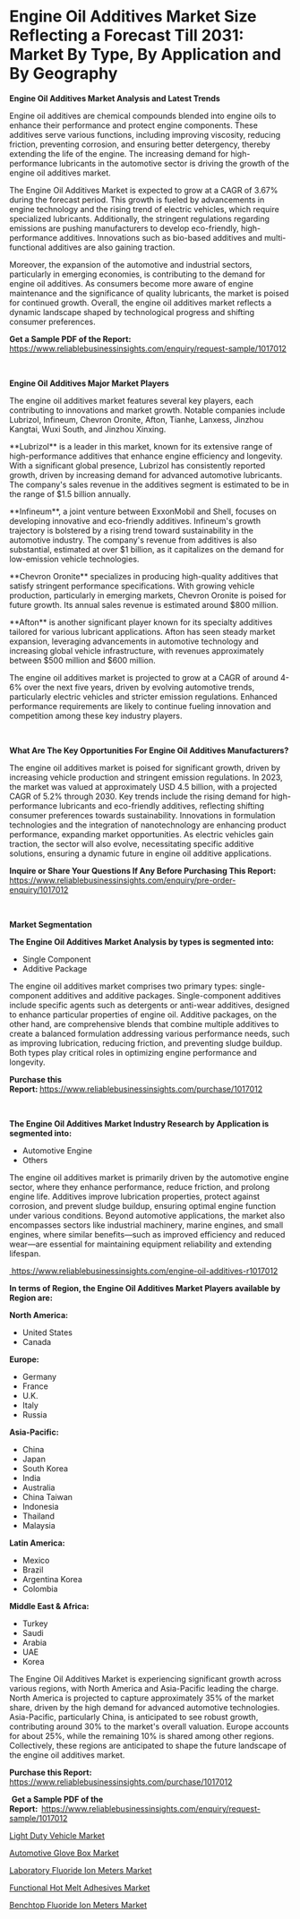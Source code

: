 <p><h1>Engine Oil Additives Market Size Reflecting a Forecast Till 2031: Market By Type, By Application and By Geography</h1></p><p><strong>Engine Oil Additives Market Analysis and Latest Trends</strong></p>
<p><p>Engine oil additives are chemical compounds blended into engine oils to enhance their performance and protect engine components. These additives serve various functions, including improving viscosity, reducing friction, preventing corrosion, and ensuring better detergency, thereby extending the life of the engine. The increasing demand for high-performance lubricants in the automotive sector is driving the growth of the engine oil additives market.</p><p>The Engine Oil Additives Market is expected to grow at a CAGR of 3.67% during the forecast period. This growth is fueled by advancements in engine technology and the rising trend of electric vehicles, which require specialized lubricants. Additionally, the stringent regulations regarding emissions are pushing manufacturers to develop eco-friendly, high-performance additives. Innovations such as bio-based additives and multi-functional additives are also gaining traction. </p><p>Moreover, the expansion of the automotive and industrial sectors, particularly in emerging economies, is contributing to the demand for engine oil additives. As consumers become more aware of engine maintenance and the significance of quality lubricants, the market is poised for continued growth. Overall, the engine oil additives market reflects a dynamic landscape shaped by technological progress and shifting consumer preferences.</p></p>
<p><strong>Get a Sample PDF of the Report:&nbsp;</strong> <a href="https://www.reliablebusinessinsights.com/enquiry/request-sample/1017012?utm_campaign=1091&utm_medium=2&utm_source=Github&utm_content=ia&utm_term=01112024&utm_id=engine-oil-additives">https://www.reliablebusinessinsights.com/enquiry/request-sample/1017012</a></p>
<p>&nbsp;</p>
<p><strong>Engine Oil Additives Major Market Players</strong></p>
<p><p>The engine oil additives market features several key players, each contributing to innovations and market growth. Notable companies include Lubrizol, Infineum, Chevron Oronite, Afton, Tianhe, Lanxess, Jinzhou Kangtai, Wuxi South, and Jinzhou Xinxing.</p><p>**Lubrizol** is a leader in this market, known for its extensive range of high-performance additives that enhance engine efficiency and longevity. With a significant global presence, Lubrizol has consistently reported growth, driven by increasing demand for advanced automotive lubricants. The company's sales revenue in the additives segment is estimated to be in the range of $1.5 billion annually.</p><p>**Infineum**, a joint venture between ExxonMobil and Shell, focuses on developing innovative and eco-friendly additives. Infineum's growth trajectory is bolstered by a rising trend toward sustainability in the automotive industry. The company's revenue from additives is also substantial, estimated at over $1 billion, as it capitalizes on the demand for low-emission vehicle technologies.</p><p>**Chevron Oronite** specializes in producing high-quality additives that satisfy stringent performance specifications. With growing vehicle production, particularly in emerging markets, Chevron Oronite is poised for future growth. Its annual sales revenue is estimated around $800 million.</p><p>**Afton** is another significant player known for its specialty additives tailored for various lubricant applications. Afton has seen steady market expansion, leveraging advancements in automotive technology and increasing global vehicle infrastructure, with revenues approximately between $500 million and $600 million.</p><p>The engine oil additives market is projected to grow at a CAGR of around 4-6% over the next five years, driven by evolving automotive trends, particularly electric vehicles and stricter emission regulations. Enhanced performance requirements are likely to continue fueling innovation and competition among these key industry players.</p></p>
<p>&nbsp;</p>
<p><strong>What Are The Key Opportunities For Engine Oil Additives Manufacturers?</strong></p>
<p><p>The engine oil additives market is poised for significant growth, driven by increasing vehicle production and stringent emission regulations. In 2023, the market was valued at approximately USD 4.5 billion, with a projected CAGR of 5.2% through 2030. Key trends include the rising demand for high-performance lubricants and eco-friendly additives, reflecting shifting consumer preferences towards sustainability. Innovations in formulation technologies and the integration of nanotechnology are enhancing product performance, expanding market opportunities. As electric vehicles gain traction, the sector will also evolve, necessitating specific additive solutions, ensuring a dynamic future in engine oil additive applications.</p></p>
<p><strong>Inquire or Share Your Questions If Any Before Purchasing This Report:</strong> <a href="https://www.reliablebusinessinsights.com/enquiry/pre-order-enquiry/1017012?utm_campaign=1091&utm_medium=2&utm_source=Github&utm_content=ia&utm_term=01112024&utm_id=engine-oil-additives">https://www.reliablebusinessinsights.com/enquiry/pre-order-enquiry/1017012</a></p>
<p>&nbsp;</p>
<p><strong>Market Segmentation</strong></p>
<p><strong>The Engine Oil Additives Market Analysis by types is segmented into:</strong></p>
<p><ul><li>Single Component</li><li>Additive Package</li></ul></p>
<p><p>The engine oil additives market comprises two primary types: single-component additives and additive packages. Single-component additives include specific agents such as detergents or anti-wear additives, designed to enhance particular properties of engine oil. Additive packages, on the other hand, are comprehensive blends that combine multiple additives to create a balanced formulation addressing various performance needs, such as improving lubrication, reducing friction, and preventing sludge buildup. Both types play critical roles in optimizing engine performance and longevity.</p></p>
<p><strong>Purchase this Report:&nbsp;</strong><a href="https://www.reliablebusinessinsights.com/purchase/1017012?utm_campaign=1091&utm_medium=2&utm_source=Github&utm_content=ia&utm_term=01112024&utm_id=engine-oil-additives">https://www.reliablebusinessinsights.com/purchase/1017012</a></p>
<p>&nbsp;</p>
<p><strong>The Engine Oil Additives Market Industry Research by Application is segmented into:</strong></p>
<p><ul><li>Automotive Engine</li><li>Others</li></ul></p>
<p><p>The engine oil additives market is primarily driven by the automotive engine sector, where they enhance performance, reduce friction, and prolong engine life. Additives improve lubrication properties, protect against corrosion, and prevent sludge buildup, ensuring optimal engine function under various conditions. Beyond automotive applications, the market also encompasses sectors like industrial machinery, marine engines, and small engines, where similar benefits—such as improved efficiency and reduced wear—are essential for maintaining equipment reliability and extending lifespan.</p></p>
<p><a href="https://www.reliablebusinessinsights.com/engine-oil-additives-r1017012?utm_campaign=1091&utm_medium=2&utm_source=Github&utm_content=ia&utm_term=01112024&utm_id=engine-oil-additives">&nbsp;https://www.reliablebusinessinsights.com/engine-oil-additives-r1017012</a></p>
<p><strong>In terms of Region, the Engine Oil Additives Market Players available by Region are:</strong></p>
<p>
    <p> <strong> North America: </strong>
        <ul>
            <li>United States</li>
            <li>Canada</li>
        </ul>
        </p> 
    <p> <strong> Europe: </strong>
        <ul>
            <li>Germany</li>
            <li>France</li>
            <li>U.K.</li>
            <li>Italy</li>
            <li>Russia</li>
        </ul>
        </p> 
    <p> <strong> Asia-Pacific: </strong>
        <ul>
            <li>China</li>
            <li>Japan</li>
            <li>South Korea</li>
            <li>India</li>
            <li>Australia</li>
            <li>China Taiwan</li>
            <li>Indonesia</li>
            <li>Thailand</li>
            <li>Malaysia</li>
        </ul>
        </p> 
    <p> <strong> Latin America: </strong>
        <ul>
            <li>Mexico</li>
            <li>Brazil</li>
            <li>Argentina Korea</li>
            <li>Colombia</li>
        </ul>
        </p> 
    <p> <strong> Middle East & Africa: </strong>
        <ul>
            <li>Turkey</li>
            <li>Saudi</li>
            <li>Arabia</li>
            <li>UAE</li>
            <li>Korea</li>
        </ul>
    </p>
    </p>
<p><p>The Engine Oil Additives Market is experiencing significant growth across various regions, with North America and Asia-Pacific leading the charge. North America is projected to capture approximately 35% of the market share, driven by the high demand for advanced automotive technologies. Asia-Pacific, particularly China, is anticipated to see robust growth, contributing around 30% to the market's overall valuation. Europe accounts for about 25%, while the remaining 10% is shared among other regions. Collectively, these regions are anticipated to shape the future landscape of the engine oil additives market.</p></p>
<p><strong>Purchase this Report: </strong><a href="https://www.reliablebusinessinsights.com/purchase/1017012?utm_campaign=1091&utm_medium=2&utm_source=Github&utm_content=ia&utm_term=01112024&utm_id=engine-oil-additives">https://www.reliablebusinessinsights.com/purchase/1017012</a></p>
<p>&nbsp;<strong>Get a Sample PDF of the Report:&nbsp;&nbsp;</strong><a href="https://www.reliablebusinessinsights.com/enquiry/request-sample/1017012?utm_campaign=1091&utm_medium=2&utm_source=Github&utm_content=ia&utm_term=01112024&utm_id=engine-oil-additives">https://www.reliablebusinessinsights.com/enquiry/request-sample/1017012</a></p>
<p><strong></strong></p>
<p><p><a href="https://github.com/maniehilp9ib/Market-Research-Report-List-1/blob/main/light-duty-vehicle-market.md?utm_campaign=1091&utm_medium=2&utm_source=Github&utm_content=ia&utm_term=01112024&utm_id=engine-oil-additives">Light Duty Vehicle Market</a></p><p><a href="https://github.com/burdgexaraeqn/Market-Research-Report-List-1/blob/main/automotive-glove-box-market.md?utm_campaign=1091&utm_medium=2&utm_source=Github&utm_content=ia&utm_term=01112024&utm_id=engine-oil-additives">Automotive Glove Box Market</a></p><p><a href="https://issuu.com/reportprime-2/docs/laboratory-fluoride-ion-meters-mark_390d6df1949297?utm_campaign=1091&utm_medium=2&utm_source=Github&utm_content=ia&utm_term=01112024&utm_id=engine-oil-additives">Laboratory Fluoride Ion Meters Market</a></p><p><a href="https://www.linkedin.com/pulse/functional-hot-melt-adhesives-market-size-growth-industry-2escc?utm_campaign=1091&utm_medium=2&utm_source=Github&utm_content=ia&utm_term=01112024&utm_id=engine-oil-additives">Functional Hot Melt Adhesives Market</a></p><p><a href="https://issuu.com/reportprime-2/docs/benchtop-fluoride-ion-meters-market_fe76a0d9d9cd86?utm_campaign=1091&utm_medium=2&utm_source=Github&utm_content=ia&utm_term=01112024&utm_id=engine-oil-additives">Benchtop Fluoride Ion Meters Market</a></p></p>